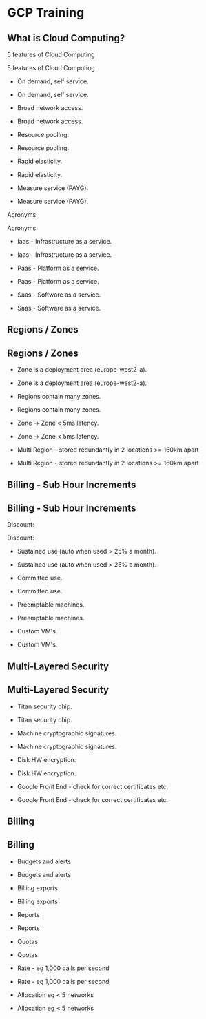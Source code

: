 #  GCP Training

##  What is Cloud Computing?


5 features of Cloud Computing

5 features of Cloud Computing

  

  

- On demand, self service.

- On demand, self service.

- Broad network access.

- Broad network access.

- Resource pooling.

- Resource pooling.

- Rapid elasticity.

- Rapid elasticity.

- Measure service (PAYG).

- Measure service (PAYG).

Acronyms

Acronyms

- Iaas - Infrastructure as a service.

- Iaas - Infrastructure as a service.

- Paas - Platform as a service.

- Paas - Platform as a service.

- Saas - Software as a service.

- Saas - Software as a service.

##  Regions / Zones

##  Regions / Zones

- Zone is a deployment area (europe-west2-a).

- Zone is a deployment area (europe-west2-a).

- Regions contain many zones.

- Regions contain many zones.

- Zone -> Zone < 5ms latency.

- Zone -> Zone < 5ms latency.

- Multi Region - stored redundantly in 2 locations >= 160km apart

- Multi Region - stored redundantly in 2 locations >= 160km apart

##  Billing - Sub Hour Increments

##  Billing - Sub Hour Increments

Discount:

Discount:

- Sustained use (auto when used > 25% a month).

- Sustained use (auto when used > 25% a month).

- Committed use.

- Committed use.

- Preemptable machines.

- Preemptable machines.

- Custom VM's.

- Custom VM's.

##  Multi-Layered Security

##  Multi-Layered Security

- Titan security chip.

- Titan security chip.

- Machine cryptographic signatures.

- Machine cryptographic signatures.

- Disk HW encryption.

- Disk HW encryption.

- Google Front End - check for correct certificates etc.

- Google Front End - check for correct certificates etc.

##  Billing

##  Billing

- Budgets and alerts

- Budgets and alerts

- Billing exports

- Billing exports

- Reports

- Reports

- Quotas

- Quotas

- Rate - eg 1,000 calls per second

- Rate - eg 1,000 calls per second

- Allocation eg < 5 networks

- Allocation eg < 5 networks
<!--stackedit_data:
eyJoaXN0b3J5IjpbMTczMTk3MTEyMywtNzk0MDY1NjcxXX0=
-->